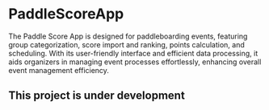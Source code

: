 # PaddleScoreApp

The Paddle Score App is designed for paddleboarding events, featuring group categorization, score import and ranking, points calculation, and scheduling. With its user-friendly interface and efficient data processing, it aids organizers in managing event processes effortlessly, enhancing overall event management efficiency.

## This project is under development